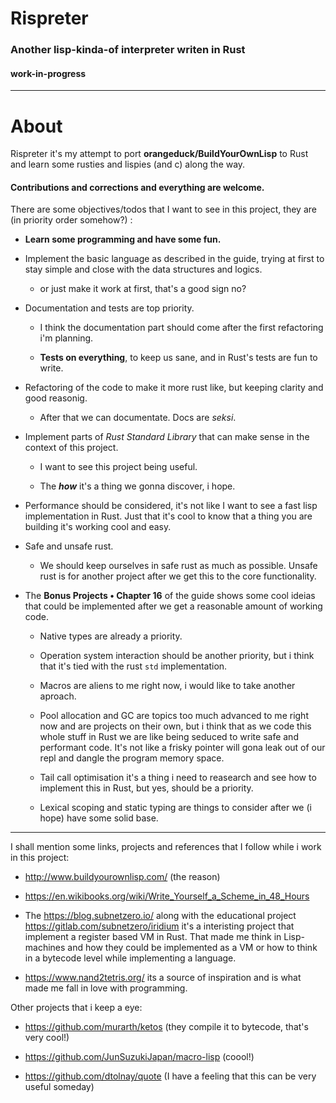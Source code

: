 # Rispreter
### Another lisp-kinda-of interpreter writen in Rust
#### work-in-progress

---
# About

Rispreter it's my attempt to port **orangeduck/BuildYourOwnLisp** to Rust and learn some rusties and lispies (and c) along the way.

#### **Contributions and corrections and everything are welcome.**

There are some objectives/todos that I want to see in this project, they are (in priority order somehow?) :

* **Learn some programming and have some fun.**

- Implement the basic language as described in the guide, trying at first to stay simple and close with the data structures and logics.

    - or just make it work at first, that's a good sign no?

- Documentation and tests are top priority.

    - I think the documentation part should come after the first refactoring i'm planning.

    - **Tests on everything**, to keep us sane, and in Rust's tests are fun to write.

- Refactoring of the code to make it more rust like, but keeping clarity and good reasonig.

    - After that we can documentate. Docs are *seksi*.

- Implement parts of *Rust Standard Library* that can make sense in the context of this project.

    - I want to see this project being useful.

    - The ***how*** it's a thing we gonna discover, i hope.

- Performance should be considered, it's not like I want to see a fast lisp implementation in Rust. Just that it's cool to know that a thing you are building it's working cool and easy.

- Safe and unsafe rust.

    - We should keep ourselves in safe rust as much as possible. Unsafe rust is for another project after we get this to the core functionality.

- The **Bonus Projects • Chapter 16** of the guide shows some cool ideias that could be implemented after we get a reasonable amount of working code.

    - Native types are already a priority.

    - Operation system interaction should be another priority, but i think that it's tied with the rust `std` implementation.

    - Macros are aliens to me right now, i would like to take another aproach.

    - Pool allocation and GC are topics too much advanced to me right now and are projects on their own, but i think that as we code this whole stuff in Rust we are like being seduced to write safe and performant code. It's not like a frisky pointer will gona leak out of our repl and dangle the program memory space.

    - Tail call optimisation it's a thing i need to reasearch and see how to implement this in Rust, but yes, should be a priority.

    - Lexical scoping and static typing are things to consider after we (i hope) have some solid base.

---

I shall mention some links, projects and references that I follow while i work in this project:

- http://www.buildyourownlisp.com/ (the reason)

- https://en.wikibooks.org/wiki/Write_Yourself_a_Scheme_in_48_Hours

- The https://blog.subnetzero.io/ along with the educational project https://gitlab.com/subnetzero/iridium it's a interisting project that implement a register based VM in Rust. That made me think in Lisp-machines and how they could be implemented as a VM or how to think in a bytecode level while implementing a language.

- https://www.nand2tetris.org/ its a source of inspiration and is what made me fall in love with programming.

Other projects that i keep a eye:

- https://github.com/murarth/ketos (they compile it to bytecode, that's very cool!)

- https://github.com/JunSuzukiJapan/macro-lisp (coool!)

- https://github.com/dtolnay/quote (I have a feeling that this can be very useful someday)
